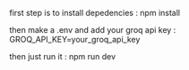 first step is to install depedencies :
npm install 

then make a .env and add your groq api key :
GROQ_API_KEY=your_groq_api_key

then just run it :
npm run dev

